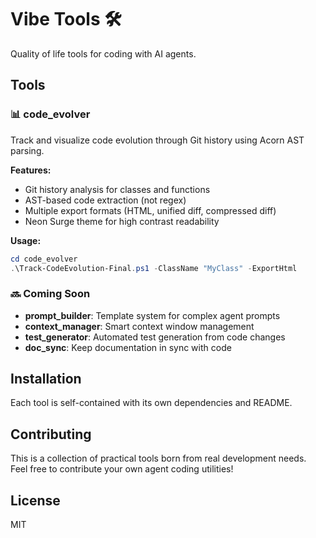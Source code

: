 # Vibe Tools 🛠️

Quality of life tools for coding with AI agents.

## Tools

### 📊 code_evolver
Track and visualize code evolution through Git history using Acorn AST parsing.

**Features:**
- Git history analysis for classes and functions
- AST-based code extraction (not regex)
- Multiple export formats (HTML, unified diff, compressed diff)
- Neon Surge theme for high contrast readability

**Usage:**
```powershell
cd code_evolver
.\Track-CodeEvolution-Final.ps1 -ClassName "MyClass" -ExportHtml
```

### 🔜 Coming Soon
- **prompt_builder**: Template system for complex agent prompts
- **context_manager**: Smart context window management
- **test_generator**: Automated test generation from code changes
- **doc_sync**: Keep documentation in sync with code

## Installation

Each tool is self-contained with its own dependencies and README.

## Contributing

This is a collection of practical tools born from real development needs. Feel free to contribute your own agent coding utilities!

## License

MIT